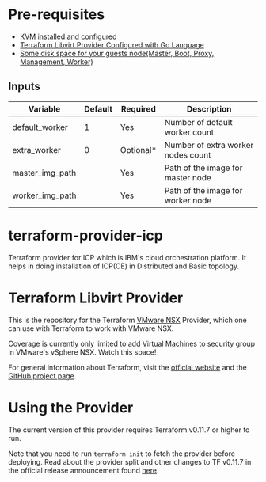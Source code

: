 # Pre-requisites
- [KVM installed and configured](https://help.ubuntu.com/community/KVM/Installation)
- [Terraform Libvirt Provider Configured with Go Language](https://titosoft.github.io/kvm/terraform-and-kvm/)
- [Some disk space for your guests node(Master, Boot, Proxy, Management, Worker)](https://www.ibm.com/support/knowledgecenter/en/SSBS6K_2.1.0/supported_system_config/hardware_reqs.html)


## Inputs

| Variable           | Default       |Required| Description                            |
|--------------------|---------------|--------|----------------------------------------|
|default_worker      |1              |Yes    |Number of default worker count|
|extra_worker          | 0              |Optional*     |Number of extra worker nodes count  |
|master_img_path          |            |Yes     |Path of the image for master node | 
|worker_img_path          |            |Yes     |Path of the image for worker node | 


# terraform-provider-icp
Terraform provider for ICP which is IBM's cloud orchestration platform. It helps in doing installation of ICP(CE) in Distributed and Basic topology.

# Terraform Libvirt Provider

This is the repository for the Terraform [VMware NSX][1] Provider, which one can use
with Terraform to work with VMware NSX.

[1]: https://www.vmware.com/in/products/nsx.html

Coverage is currently only limited to add Virtual Machines to security group in VMware's vSphere NSX.
Watch this space!

For general information about Terraform, visit the [official website][3] and the
[GitHub project page][4].

[3]: https://terraform.io/
[4]: https://github.com/hashicorp/terraform

# Using the Provider

The current version of this provider requires Terraform v0.11.7 or higher to
run.

Note that you need to run `terraform init` to fetch the provider before
deploying. Read about the provider split and other changes to TF v0.11.7 in the
official release announcement found [here][4].

[4]: https://www.hashicorp.com/blog/hashicorp-terraform-0-10/

     
